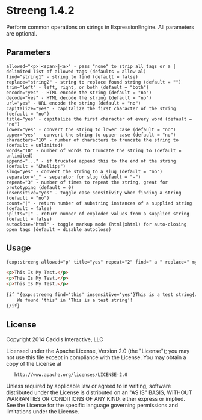 # Streeng 1.4.2

Perform common operations on strings in ExpressionEngine. All parameters are optional.

## Parameters

	allowed="<p>|<span>|<a>" - pass "none" to strip all tags or a | delimited list of allowed tags (defaults = allow al)
	find="string1" - string to find (default = false)
	replace="string2" - string to replace found string (default = "")
	trim="left" - left, right, or both (default = "both")
	encode="yes" - HTML encode the string (default = "no")
	decode="yes" - HTML decode the string (default = "no")
	url="yes" - URL encode the string (default = "no")
	capitalize="yes" - capitalize the first character of the string (default = "no")
	title="yes" - capitalize the first character of every word (default = "no")
	lower="yes" - convert the string to lower case (default = "no")
	upper="yes" - convert the string to upper case (default = "no")
	characters="10" - number of characters to truncate the string to (default = unlimited)
	words="10" - number of words to truncate the string to (default = unlimited)
	append="..." - if trucated append this to the end of the string (default = "&hellip;")
	slug="yes" - convert the string to a slug (default = "no")
	separator="_" - seperator for slug (default = "-")
	repeat="3" - number of times to repeat the string, great for prototyping (default = 0)
	insensitive="yes" - toggle case sensitivity when finding a string (default = "no")
	count="|" - return number of substring instances of a supplied string (default = false)
	splits="|" - return number of exploded values from a supplied string (default = false)
	autoclose="html" - toggle markup mode (html|xhtml) for auto-closing open tags (default = disable autoclose)

## Usage

```html
{exp:streeng allowed="p" title="yes" repeat="2" find=" a " replace=" my "}  <p><b>This</b> is a <a href="#">test</a>.</p>{/exp:streeng}

<p>This Is My Test.</p>
<p>This Is My Test.</p>
<p>This Is My Test.</p>

{if "{exp:streeng find='this' insensitive='yes'}This is a test string{/exp:streeng}"}
	We found 'this' in 'This is a test string'!
{/if}
```

## License

Copyright 2014 Caddis Interactive, LLC

   Licensed under the Apache License, Version 2.0 (the "License");
   you may not use this file except in compliance with the License.
   You may obtain a copy of the License at

       http://www.apache.org/licenses/LICENSE-2.0

   Unless required by applicable law or agreed to in writing, software
   distributed under the License is distributed on an "AS IS" BASIS,
   WITHOUT WARRANTIES OR CONDITIONS OF ANY KIND, either express or implied.
   See the License for the specific language governing permissions and
   limitations under the License.